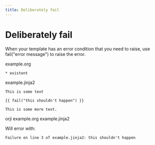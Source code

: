 ```yaml
---
title: Deliberately fail
---
```

# Deliberately fail

When your template has an error condition that
you need to raise, use fail("error message")
to raise the error.





example.org
```
* existent

```


example.jinja2
```
This is some text

{{ fail("this shouldn't happen") }}

This is some more text.

```




orji example.org example.jinja2

Will error with:
```
Failure on line 3 of example.jinja2: this shouldn't happen

```
